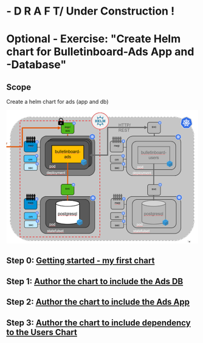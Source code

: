 # - D R A F T/ Under Construction !

# Optional - Exercise: "Create Helm chart for Bulletinboard-Ads App and -Database"


## Scope
Create a helm chart for ads (app and db)

<img src="images/k8s-bulletinboard-target-picture-ads-app-and-db-helm.png" width="800" />

## Step 0: [Getting started - my first chart](exercise_05_ads_helm_chart_0_GettingStarted.md)


## Step 1: [Author the chart to include the Ads DB](exercise_05_ads_helm_chart_1_Database.md)


## Step 2: [Author the chart to include the Ads App](exercise_05_ads_helm_chart_2_Application.md)


## Step 3: [Author the chart to include dependency to the Users Chart](exercise_05_ads_helm_chart_3_Advanced.md)


